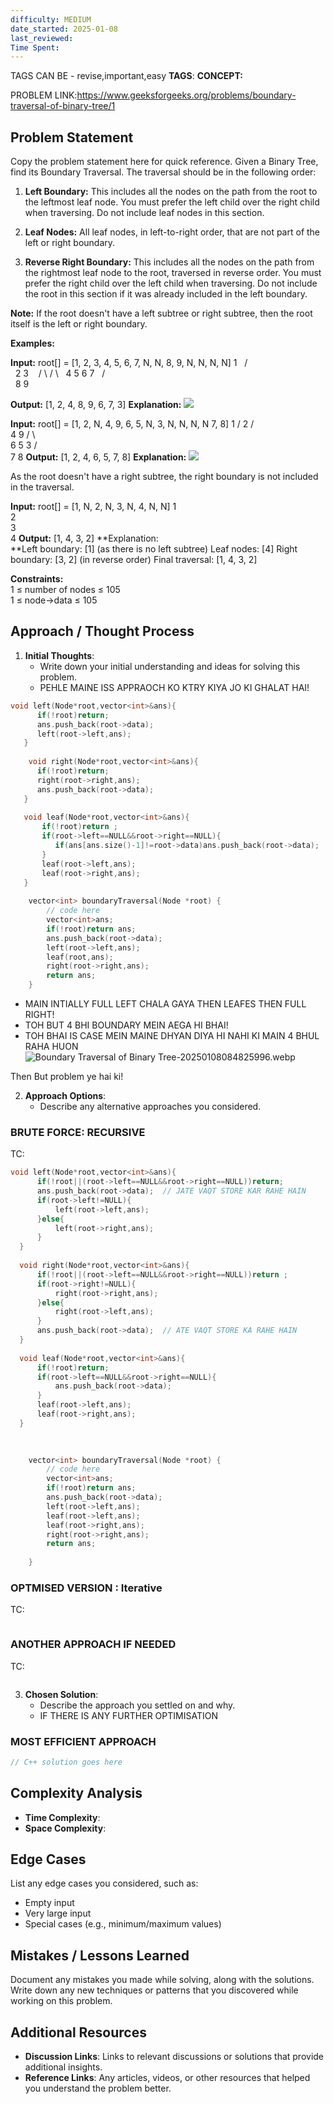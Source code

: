 ```yaml
---
difficulty: MEDIUM
date_started: 2025-01-08
last_reviewed: 
Time Spent: 
---
```

TAGS CAN BE - revise,important,easy
**TAGS**:
**CONCEPT:** [](.md)

PROBLEM LINK:https://www.geeksforgeeks.org/problems/boundary-traversal-of-binary-tree/1
## Problem Statement
 Copy the problem statement here for quick reference.
 Given a Binary Tree, find its Boundary Traversal. The traversal should be in the following order: 

1. **Left Boundary:** This includes all the nodes on the path from the root to the leftmost leaf node. You must prefer the left child over the right child when traversing. Do not include leaf nodes in this section.
    
2. **Leaf Nodes:** All leaf nodes, in left-to-right order, that are not part of the left or right boundary.
    
3. **Reverse Right Boundary:** This includes all the nodes on the path from the rightmost leaf node to the root, traversed in reverse order. You must prefer the right child over the left child when traversing. Do not include the root in this section if it was already included in the left boundary.
    

**Note:** If the root doesn't have a left subtree or right subtree, then the root itself is the left or right boundary. 

**Examples:**

**Input:** root[] = [1, 2, 3, 4, 5, 6, 7, N, N, 8, 9, N, N, N, N] 
        1 
      /   \
     2     3  
    / \   / \ 
   4   5 6   7
      / \
     8   9
   
**Output:** [1, 2, 4, 8, 9, 6, 7, 3]
**Explanation:**
**![](https://media.geeksforgeeks.org/wp-content/uploads/20211103204119/graph4-300x300.png)**

**Input:** root[] = [1, 2, N, 4, 9, 6, 5, N, 3, N, N, N, N 7, 8] 
            1
           /
          2
        /  \
       4    9
     /  \    \
    6    5    3
             /  \
            7     8
**Output:** [1, 2, 4, 6, 5, 7, 8]
**Explanation:**
[![](https://media.geeksforgeeks.org/wp-content/uploads/20211103204646/graph1-300x300.png)](https://contribute.geeksforgeeks.org/wp-content/uploads/boundary.png)

As the root doesn't have a right subtree, the right boundary is not included in the traversal.

**Input:** root[] = [1, N, 2, N, 3, N, 4, N, N] 
    1
<br/>
      2
<br/>
        3
<br/>
          4
**Output:** [1, 4, 3, 2]
**Explanation:  
**Left boundary: [1] (as there is no left subtree)
Leaf nodes: [4]
Right boundary: [3, 2] (in reverse order)
Final traversal: [1, 4, 3, 2]

**Constraints:**  
1 ≤ number of nodes ≤ 105  
1 ≤ node->data ≤ 105

## Approach / Thought Process
1. **Initial Thoughts**: 
   - Write down your initial understanding and ideas for solving this problem.
   - PEHLE MAINE ISS APPRAOCH KO KTRY KIYA JO KI GHALAT HAI!
```c++
void left(Node*root,vector<int>&ans){
      if(!root)return;
      ans.push_back(root->data);
      left(root->left,ans);
   }
  
    void right(Node*root,vector<int>&ans){
      if(!root)return;
      right(root->right,ans);
      ans.push_back(root->data);
   }
  
   void leaf(Node*root,vector<int>&ans){
       if(!root)return ;
       if(root->left==NULL&&root->right==NULL){
          if(ans[ans.size()-1]!=root->data)ans.push_back(root->data);
       }
       leaf(root->left,ans);
       leaf(root->right,ans);
   }
  
    vector<int> boundaryTraversal(Node *root) {
        // code here
        vector<int>ans;
        if(!root)return ans;
        ans.push_back(root->data);
        left(root->left,ans);
        leaf(root,ans);
        right(root->right,ans);
        return ans;
    }
```

- MAIN INTIALLY FULL LEFT CHALA GAYA THEN LEAFES THEN FULL RIGHT!
 - TOH BUT 4 BHI BOUNDARY MEIN AEGA HI BHAI!
 - TOH BHAI IS CASE MEIN MAINE DHYAN DIYA HI NAHI KI MAIN 4 BHUL RAHA HUON
![Boundary Traversal of Binary Tree-20250108084825996.webp](../../../../../../../Images/Boundary%20Traversal%20of%20Binary%20Tree-20250108084825996.webp)

Then But problem ye hai ki! 


2. **Approach Options**:
   - Describe any alternative approaches you considered.
   
   
### BRUTE FORCE: RECURSIVE
TC:
```c++
void left(Node*root,vector<int>&ans){
      if(!root||(root->left==NULL&&root->right==NULL))return;
      ans.push_back(root->data);  // JATE VAQT STORE KAR RAHE HAIN
      if(root->left!=NULL){
          left(root->left,ans);
      }else{
          left(root->right,ans);
      }
  }
  
  void right(Node*root,vector<int>&ans){
      if(!root||(root->left==NULL&&root->right==NULL))return ;
      if(root->right!=NULL){
          right(root->right,ans);
      }else{
          right(root->left,ans);
      }
      ans.push_back(root->data);  // ATE VAQT STORE KA RAHE HAIN
  }
  
  void leaf(Node*root,vector<int>&ans){
      if(!root)return;
      if(root->left==NULL&&root->right==NULL){
          ans.push_back(root->data);
      }
      leaf(root->left,ans);
      leaf(root->right,ans);
  }
  

  
    vector<int> boundaryTraversal(Node *root) {
        // code here
        vector<int>ans;
        if(!root)return ans;
        ans.push_back(root->data);
        left(root->left,ans);
        leaf(root->left,ans);
        leaf(root->right,ans);
        right(root->right,ans);
        return ans;
        
    }

```

### OPTMISED VERSION : Iterative
TC:
```c++

```

### ANOTHER APPROACH IF NEEDED
TC:
```c++

```


3. **Chosen Solution**:
   - Describe the approach you settled on and why.
   - IF THERE IS ANY FURTHER OPTIMISATION

### MOST EFFICIENT APPROACH
```cpp
// C++ solution goes here
```

## Complexity Analysis
- **Time Complexity**: 
- **Space Complexity**: 

## Edge Cases
List any edge cases you considered, such as:
- Empty input
- Very large input
- Special cases (e.g., minimum/maximum values)

## Mistakes / Lessons Learned
Document any mistakes you made while solving, along with the solutions.
Write down any new techniques or patterns that you discovered while working on this problem.

## Additional Resources
- **Discussion Links**: Links to relevant discussions or solutions that provide additional insights.
- **Reference Links**: Any articles, videos, or other resources that helped you understand the problem better.